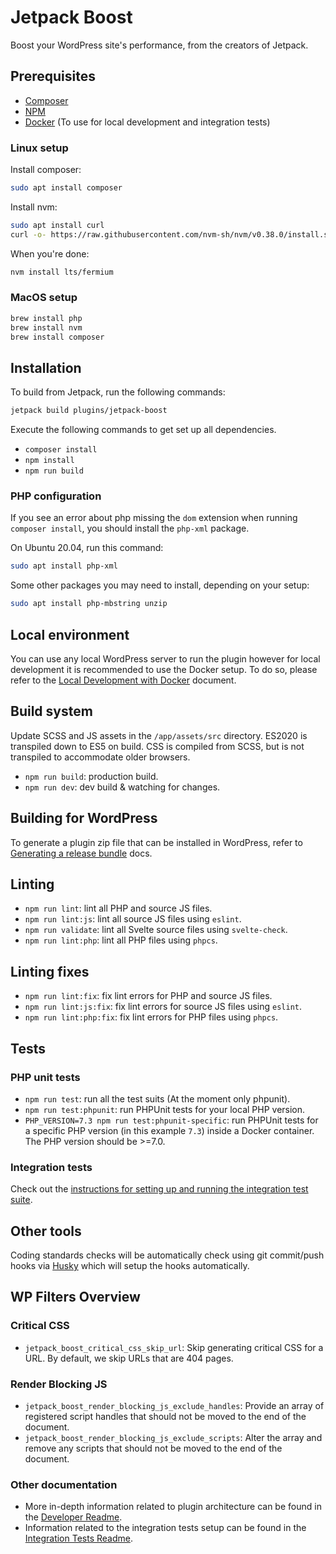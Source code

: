 # Jetpack Boost

Boost your WordPress site's performance, from the creators of Jetpack.

## Prerequisites

-   [Composer](https://getcomposer.org/)
-   [NPM](https://www.npmjs.com/)
-   [Docker](https://www.docker.com/) (To use for local development and integration tests)

### Linux setup

Install composer:

```bash
sudo apt install composer
```

Install nvm:

```bash
sudo apt install curl
curl -o- https://raw.githubusercontent.com/nvm-sh/nvm/v0.38.0/install.sh | bash
```

When you're done:

```bash
nvm install lts/fermium
```

### MacOS setup

```sh
brew install php
brew install nvm
brew install composer
```

## Installation

To build from Jetpack, run the following commands:

```sh
jetpack build plugins/jetpack-boost
```

Execute the following commands to get set up all dependencies.

-   `composer install`
-   `npm install`
-   `npm run build`

### PHP configuration

If you see an error about php missing the `dom` extension when running `composer install`, you should install the `php-xml` package.

On Ubuntu 20.04, run this command:

```bash
sudo apt install php-xml
```

Some other packages you may need to install, depending on your setup:

```bash
sudo apt install php-mbstring unzip
```

## Local environment

You can use any local WordPress server to run the plugin however for local development it is
recommended to use the Docker setup. To do so, please refer to the [Local Development with Docker](./docs/LOCAL_ENVIRONMENT_WITH_DOCKER.md) document.

## Build system

Update SCSS and JS assets in the `/app/assets/src` directory. ES2020 is transpiled down to ES5 on build. CSS is compiled from SCSS, but is not transpiled to accommodate older browsers.

-   `npm run build`: production build.
-   `npm run dev`: dev build & watching for changes.

## Building for WordPress

To generate a plugin zip file that can be installed in WordPress, refer to [Generating a release bundle](./docs/DEVELOPERS.md#generating-a-release-bundle) docs.

## Linting

-   `npm run lint`: lint all PHP and source JS files.
-   `npm run lint:js`: lint all source JS files using `eslint`.
-   `npm run validate`: lint all Svelte source files using `svelte-check`.
-   `npm run lint:php`: lint all PHP files using `phpcs`.

## Linting fixes

-   `npm run lint:fix`: fix lint errors for PHP and source JS files.
-   `npm run lint:js:fix`: fix lint errors for source JS files using `eslint`.
-   `npm run lint:php:fix`: fix lint errors for PHP files using `phpcs`.

## Tests

### PHP unit tests

-   `npm run test`: run all the test suits (At the moment only phpunit).
-   `npm run test:phpunit`: run PHPUnit tests for your local PHP version.
-   `PHP_VERSION=7.3 npm run test:phpunit-specific`: run PHPUnit tests for a specific PHP version (in this example `7.3`) inside a Docker container. The PHP version should be >=7.0.

### Integration tests

Check out the [instructions for setting up and running the integration test suite](./docs/INTEGRATION_TESTS.md).

## Other tools

Coding standards checks will be automatically check using git commit/push hooks
via [Husky](https://github.com/typicode/husky) which will setup the hooks automatically.

## WP Filters Overview

### Critical CSS

-   `jetpack_boost_critical_css_skip_url`: Skip generating critical CSS for a URL. By default, we skip URLs that are 404 pages.

### Render Blocking JS

-   `jetpack_boost_render_blocking_js_exclude_handles`: Provide an array of registered script handles that should not be moved to the end of the document.
-   `jetpack_boost_render_blocking_js_exclude_scripts`: Alter the array and remove any scripts that should not be moved to the end of the document.

### Other documentation

- More in-depth information related to plugin architecture can be found in the [Developer Readme](./docs/DEVELOPERS.md).
- Information related to the integration tests setup can be found in the [Integration Tests Readme](./docs/INTEGRATION_TESTS.md).
